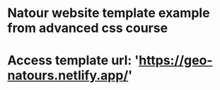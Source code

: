 # Natour website template example from advanced css course
# Access template url: 'https://geo-natours.netlify.app/'
